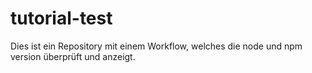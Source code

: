 # tutorial-test

Dies ist ein Repository mit einem Workflow, welches die node und npm version überprüft und anzeigt.
